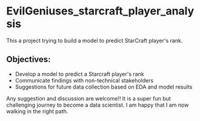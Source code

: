 # EvilGeniuses_starcraft_player_analysis

This a project trying to build a model to predict StarCraft player's rank.

## Objectives:
* Develop a model to predict a Starcraft player's rank
* Communicate findings with non-technical stakeholders
* Suggestions for future data collection based on EDA and model results

Any suggestion and discussion are welcome!!
It is a super fun but challenging journey to become a data scientist. 
I am happy that I am now walking in the right path.

